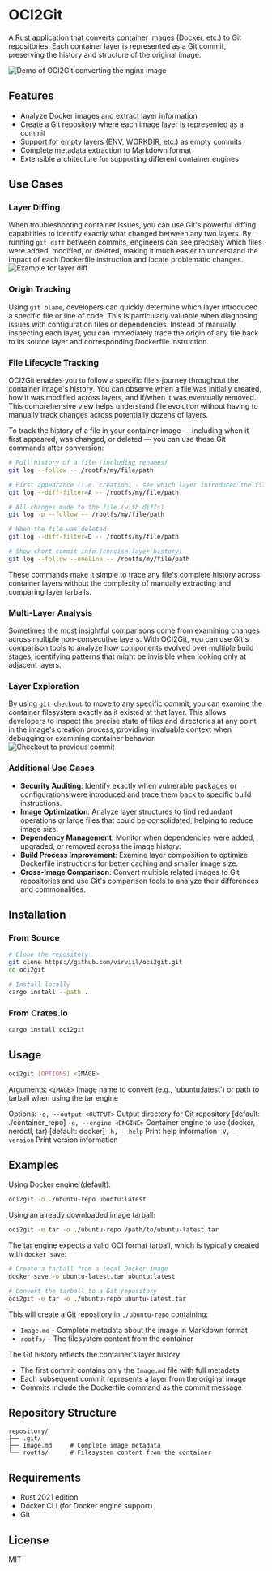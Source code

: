 # OCI2Git

A Rust application that converts container images (Docker, etc.) to Git repositories. Each container layer is represented as a Git commit, preserving the history and structure of the original image.

![Demo of OCI2Git converting the nginx image](./assets/nginx.gif)

## Features

- Analyze Docker images and extract layer information
- Create a Git repository where each image layer is represented as a commit
- Support for empty layers (ENV, WORKDIR, etc.) as empty commits
- Complete metadata extraction to Markdown format
- Extensible architecture for supporting different container engines

## Use Cases

### Layer Diffing
When troubleshooting container issues, you can use Git's powerful diffing capabilities to identify exactly what changed between any two layers. By running `git diff` between commits, engineers can see precisely which files were added, modified, or deleted, making it much easier to understand the impact of each Dockerfile instruction and locate problematic changes.
![Example for layer diff](./assets/layer-diff.png)

### Origin Tracking
Using `git blame`, developers can quickly determine which layer introduced a specific file or line of code. This is particularly valuable when diagnosing issues with configuration files or dependencies. Instead of manually inspecting each layer, you can immediately trace the origin of any file back to its source layer and corresponding Dockerfile instruction.

### File Lifecycle Tracking
OCI2Git enables you to follow a specific file's journey throughout the container image's history. You can observe when a file was initially created, how it was modified across layers, and if/when it was eventually removed. This comprehensive view helps understand file evolution without having to manually track changes across potentially dozens of layers.

To track the history of a file in your container image — including when it first appeared, was changed, or deleted — you can use these Git commands after conversion:

```bash
# Full history of a file (including renames)
git log --follow -- /rootfs/my/file/path

# First appearance (i.e. creation) - see which layer introduced the file
git log --diff-filter=A -- /rootfs/my/file/path

# All changes made to the file (with diffs)
git log -p --follow -- /rootfs/my/file/path

# When the file was deleted
git log --diff-filter=D -- /rootfs/my/file/path

# Show short commit info (concise layer history)
git log --follow --oneline -- /rootfs/my/file/path
```

These commands make it simple to trace any file's complete history across container layers without the complexity of manually extracting and comparing layer tarballs.

### Multi-Layer Analysis
Sometimes the most insightful comparisons come from examining changes across multiple non-consecutive layers. With OCI2Git, you can use Git's comparison tools to analyze how components evolved over multiple build stages, identifying patterns that might be invisible when looking only at adjacent layers.

### Layer Exploration
By using `git checkout` to move to any specific commit, you can examine the container filesystem exactly as it existed at that layer. This allows developers to inspect the precise state of files and directories at any point in the image's creation process, providing invaluable context when debugging or examining container behavior.
![Checkout to previous commit](./assets/checkout.png)

### Additional Use Cases

- **Security Auditing**: Identify exactly when vulnerable packages or configurations were introduced and trace them back to specific build instructions.
- **Image Optimization**: Analyze layer structures to find redundant operations or large files that could be consolidated, helping to reduce image size.
- **Dependency Management**: Monitor when dependencies were added, upgraded, or removed across the image history.
- **Build Process Improvement**: Examine layer composition to optimize Dockerfile instructions for better caching and smaller image size.
- **Cross-Image Comparison**: Convert multiple related images to Git repositories and use Git's comparison tools to analyze their differences and commonalities.

## Installation

### From Source

```bash
# Clone the repository
git clone https://github.com/virviil/oci2git.git
cd oci2git

# Install locally
cargo install --path .
```

### From Crates.io

```bash
cargo install oci2git
```

## Usage

```bash
oci2git [OPTIONS] <IMAGE>
```

Arguments:
  `<IMAGE>`  Image name to convert (e.g., 'ubuntu:latest') or path to tarball when using the tar engine

Options:
  `-o, --output <OUTPUT>`  Output directory for Git repository [default: ./container_repo]
  `-e, --engine <ENGINE>`  Container engine to use (docker, nerdctl, tar) [default: docker]
  `-h, --help`            Print help information
  `-V, --version`         Print version information

## Examples

Using Docker engine (default):
```bash
oci2git -o ./ubuntu-repo ubuntu:latest
```

Using an already downloaded image tarball:
```bash
oci2git -e tar -o ./ubuntu-repo /path/to/ubuntu-latest.tar
```

The tar engine expects a valid OCI format tarball, which is typically created with `docker save`:
```bash
# Create a tarball from a local Docker image
docker save -o ubuntu-latest.tar ubuntu:latest

# Convert the tarball to a Git repository
oci2git -e tar -o ./ubuntu-repo ubuntu-latest.tar
```

This will create a Git repository in `./ubuntu-repo` containing:
- `Image.md` - Complete metadata about the image in Markdown format
- `rootfs/` - The filesystem content from the container

The Git history reflects the container's layer history:
- The first commit contains only the `Image.md` file with full metadata
- Each subsequent commit represents a layer from the original image
- Commits include the Dockerfile command as the commit message

## Repository Structure

```
repository/
├── .git/
├── Image.md     # Complete image metadata
└── rootfs/      # Filesystem content from the container
```


## Requirements

- Rust 2021 edition
- Docker CLI (for Docker engine support)
- Git

## License

MIT
